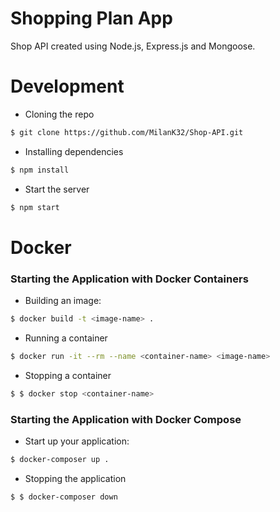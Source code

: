 # Shopping Plan App

Shop API created using Node.js, Express.js and Mongoose.

# Development

- Cloning the repo

```bash
$ git clone https://github.com/MilanK32/Shop-API.git
```

- Installing dependencies

```bash
$ npm install
```

- Start the server

```bash
$ npm start
```

# Docker

### Starting the Application with Docker Containers

- Building an image:

```bash
$ docker build -t <image-name> .
```

- Running a container

```bash
$ docker run -it --rm --name <container-name> <image-name>
```

- Stopping a container

```bash
$ $ docker stop <container-name>
```

### Starting the Application with Docker Compose

- Start up your application:

```bash
$ docker-composer up .
```

- Stopping the application

```bash
$ $ docker-composer down
```
